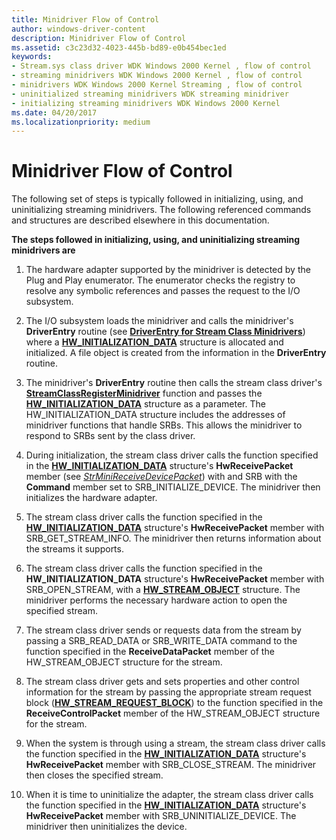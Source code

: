 ```yaml
---
title: Minidriver Flow of Control
author: windows-driver-content
description: Minidriver Flow of Control
ms.assetid: c3c23d32-4023-445b-bd89-e0b454bec1ed
keywords:
- Stream.sys class driver WDK Windows 2000 Kernel , flow of control
- streaming minidrivers WDK Windows 2000 Kernel , flow of control
- minidrivers WDK Windows 2000 Kernel Streaming , flow of control
- uninitialized streaming minidrivers WDK streaming minidriver
- initializing streaming minidrivers WDK Windows 2000 Kernel
ms.date: 04/20/2017
ms.localizationpriority: medium
---
```


# Minidriver Flow of Control





The following set of steps is typically followed in initializing, using, and uninitializing streaming minidrivers. The following referenced commands and structures are described elsewhere in this documentation.

**The steps followed in initializing, using, and uninitializing streaming minidrivers are**

1.  The hardware adapter supported by the minidriver is detected by the Plug and Play enumerator. The enumerator checks the registry to resolve any symbolic references and passes the request to the I/O subsystem.

2.  The I/O subsystem loads the minidriver and calls the minidriver's **DriverEntry** routine (see [**DriverEntry for Stream Class Minidrivers**](https://msdn.microsoft.com/library/windows/hardware/ff558717)) where a [**HW\_INITIALIZATION\_DATA**](https://msdn.microsoft.com/library/windows/hardware/ff559682) structure is allocated and initialized. A file object is created from the information in the **DriverEntry** routine.

3.  The minidriver's **DriverEntry** routine then calls the stream class driver's [**StreamClassRegisterMinidriver**](https://msdn.microsoft.com/library/windows/hardware/ff568263) function and passes the [**HW\_INITIALIZATION\_DATA**](https://msdn.microsoft.com/library/windows/hardware/ff559682) structure as a parameter. The HW\_INITIALIZATION\_DATA structure includes the addresses of minidriver functions that handle SRBs. This allows the minidriver to respond to SRBs sent by the class driver.

4.  During initialization, the stream class driver calls the function specified in the [**HW\_INITIALIZATION\_DATA**](https://msdn.microsoft.com/library/windows/hardware/ff559682) structure's **HwReceivePacket** member (see [*StrMiniReceiveDevicePacket*](https://msdn.microsoft.com/library/windows/hardware/ff568463)) with and SRB with the **Command** member set to SRB\_INITIALIZE\_DEVICE. The minidriver then initializes the hardware adapter.

5.  The stream class driver calls the function specified in the [**HW\_INITIALIZATION\_DATA**](https://msdn.microsoft.com/library/windows/hardware/ff559682) structure's **HwReceivePacket** member with SRB\_GET\_STREAM\_INFO. The minidriver then returns information about the streams it supports.

6.  The stream class driver calls the function specified in the **HW\_INITIALIZATION\_DATA** structure's **HwReceivePacket** member with SRB\_OPEN\_STREAM, with a [**HW\_STREAM\_OBJECT**](https://msdn.microsoft.com/library/windows/hardware/ff559697) structure. The minidriver performs the necessary hardware action to open the specified stream.

7.  The stream class driver sends or requests data from the stream by passing a SRB\_READ\_DATA or SRB\_WRITE\_DATA command to the function specified in the **ReceiveDataPacket** member of the HW\_STREAM\_OBJECT structure for the stream.

8.  The stream class driver gets and sets properties and other control information for the stream by passing the appropriate stream request block ([**HW\_STREAM\_REQUEST\_BLOCK**](https://msdn.microsoft.com/library/windows/hardware/ff559702)) to the function specified in the **ReceiveControlPacket** member of the HW\_STREAM\_OBJECT structure for the stream.

9.  When the system is through using a stream, the stream class driver calls the function specified in the [**HW\_INITIALIZATION\_DATA**](https://msdn.microsoft.com/library/windows/hardware/ff559682) structure's **HwReceivePacket** member with SRB\_CLOSE\_STREAM. The minidriver then closes the specified stream.

10. When it is time to uninitialize the adapter, the stream class driver calls the function specified in the [**HW\_INITIALIZATION\_DATA**](https://msdn.microsoft.com/library/windows/hardware/ff559682) structure's **HwReceivePacket** member with SRB\_UNINITIALIZE\_DEVICE. The minidriver then uninitializes the device.

 

 




